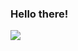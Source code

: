 ### Hello there!

<!-- This repository's `README.md` appears on my GitHub profile. -->
<!-- <img src="https://source.unsplash.com/random" height="200" /> -->

<img src="http://lorempixel.com/600/400/"/>

<!-- ![Some random image](https://source.unsplash.com/random) -->

